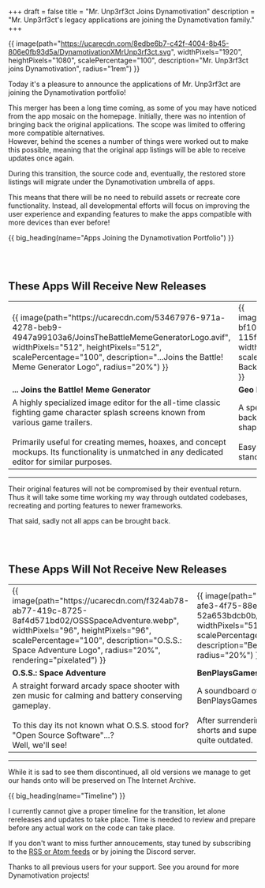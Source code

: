 +++
draft = false
title = "Mr. Unp3rf3ct Joins Dynamotivation"
description = "Mr. Unp3rf3ct's legacy applications are joining the Dynamotivation family."
+++

{{ image(path="https://ucarecdn.com/8edbe6b7-c42f-4004-8b45-806e0fb93d5a/DynamotivationXMrUnp3rf3ct.svg", widthPixels="1920", heightPixels="1080", scalePercentage="100", description="Mr. Unp3rf3ct joins Dynamotivation", radius="1rem") }}

Today it's a pleasure to announce the applications of Mr. Unp3rf3ct are joining the Dynamotivation portfolio!

This merger has been a long time coming, as some of you may have noticed from the app mosaic on the homepage. Initially, there was no intention of bringing back the original applications. The scope was limited to offering more compatible alternatives.\
However, behind the scenes a number of things were worked out to make this possible, meaning that the original app listings will be able to receive updates once again.

During this transition, the source code and, eventually, the restored store listings will migrate under the Dynamotivation umbrella of apps.

This means that there will be no need to rebuild assets or recreate core functionality. Instead, all developmental efforts will focus on improving the user experience and expanding features to make the apps compatible with more devices than ever before!


{{ big_heading(name="Apps Joining the Dynamotivation Portfolio") }}

<br><br>

## These Apps Will Receive New Releases

<div>
    <table>
        <tr>
            <td>
                {{ image(path="https://ucarecdn.com/53467976-971a-4278-beb9-4947a99103a6/JoinsTheBattleMemeGeneratorLogo.avif", widthPixels="512", heightPixels="512", scalePercentage="100", description="...Joins the Battle! Meme Generator Logo", radius="20%") }}
            </td>
            <td>
                {{ image(path="https://ucarecdn.com/af30c773-bf10-495b-b181-115f6fe5a3e0/GeoBackgroundGenerator.avif", widthPixels="512", heightPixels="512", scalePercentage="100", description="Geo Background Generator Logo", radius="20%") }}
            </td>
        </tr>
        <tr>
            <td>
                <b>... Joins the Battle! Meme Generator</b>
            </td>
            <td>
                <b>Geo Background Generator</b>
            </td>
        </tr>
        <tr>
            <td>
                A highly specialized image editor for the all-time classic fighting game character splash screens known from various game trailers.
                <br><br>
                Primarily useful for creating memes, hoaxes, and concept mockups. Its functionality is unmatched in any dedicated editor for similar purposes.
            </td>
            <td>
                A specialized generator for aesthetic geometric background images composed of different shapes and satisfying gradients.
                <br><br>
                Easy on the eye and rather boring by todays standards. Simplicity deserving of an upgrade.
            </td>
        </tr>
    </table>
</div>

---

Their original features will not be compromised by their eventual return. Thus it will take some time working my way through outdated codebases, recreating and porting features to newer frameworks.

That said, sadly not all apps can be brought back.

<br><br>

## These Apps Will Not Receive New Releases

<div>
    <table>
        <tr>
            <td>
                {{ image(path="https://ucarecdn.com/f324ab78-ab77-419c-8725-8af4d571bd02/OSSSpaceAdventure.webp", widthPixels="96", heightPixels="96", scalePercentage="100", description="O.S.S.: Space Adventure Logo", radius="20%", rendering="pixelated") }}
            </td>
            <td>
                {{ image(path="https://ucarecdn.com/5bc20435-afe3-4f75-88eb-52a653bdcb0b/BenPlaysGamesSoundboard.avif", widthPixels="512", heightPixels="512", scalePercentage="100", description="BenPlaysGames Soundboard Logo", radius="20%") }}
            </td>
        </tr>
        <tr>
            <td>
                <b>O.S.S.: Space Adventure</b>
            </td>
            <td>
                <b>BenPlaysGames Soundboard</b>
            </td>
        </tr>
        <tr>
            <td>
                A straight forward arcady space shooter with zen music for calming and battery conserving gameplay.
                <br><br>
                To this day its not known what O.S.S. stood for? "Open Source Software"...?
                <br>
                Well, we'll see!
            </td>
            <td>
                A soundboard of the british variety content creator BenPlaysGames.
                <br><br>
                After surrendering their spot in culture to clips, shorts and supercuts, soundboards have become quite outdated.
            </td>
        </tr>
    </table>
</div>

---

While it is sad to see them discontinued, all old versions we manage to get our hands onto will be preserved on The Internet Archive.

{{ big_heading(name="Timeline") }}

I currently cannot give a proper timeline for the transition, let alone rereleases and updates to take place. Time is needed to review and prepare before any actual work on the code can take place.

If you don't want to miss further annoucements, stay tuned by subscribing to the [RSS or Atom feeds](/news/general/rss-and-atom-feeds-now-available/) or by joining the Discord server.

Thanks to all previous users for your support. See you around for more Dynamotivation projects!